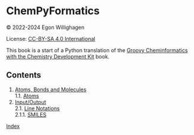 <!--- THIS FILE IS AUTOGENERATED. DO NOT EDIT IT. -->

<script type="application/ld+json">
{
  "@context": "http://schema.org",
  "@type": "Book",
  "inLanguage": "en-US",
  "name": "chempyformatics",
  "publisher": {
    "@type": "Organization",
    "name": "GitHub"
  },
  "copyrightYear": "2022-2024",
  "discussionUrl": "https://github.com/egonw/chempyformatics/discussions"
}
</script>

# ChemPyFormatics

© 2022-2024 Egon Willighagen

License: [CC-BY-SA 4.0 International](https://creativecommons.org/licenses/by-sa/4.0/)

This book is a start of a Python translation of the
[Groovy Cheminformatics with the Chemistry Development Kit](https://egonw.github.io/cdkbook/) book.

## Contents

1. [Atoms, Bonds and Molecules](atomsbonds.md) <br />
1.1. [Atoms](atomsbonds.md#atoms) <br />
2. [Input/Output](io.md) <br />
2.1. [Line Notations](io.md#line-notations) <br />
2.1.1. [SMILES](io.md#smiles) <br />

[Index](indexList.md) <br />
